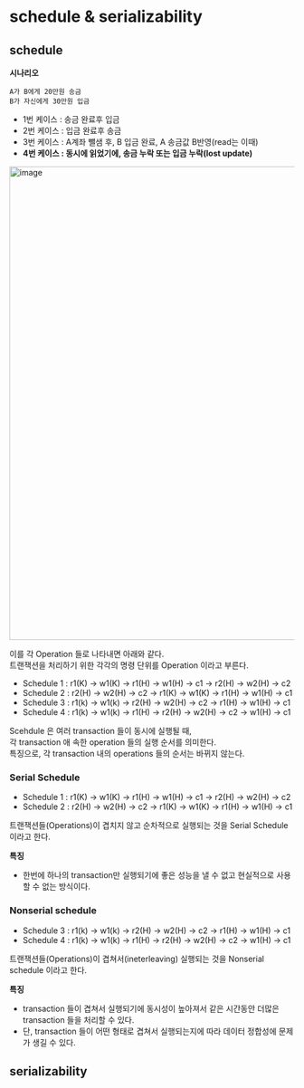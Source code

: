 # schedule & serializability
## schedule

**시나리오**
```
A가 B에게 20만원 송금
B가 자신에게 30만원 입금
```
* 1번 케이스 : 송금 완료후 입금 
* 2번 케이스 : 입금 완료후 송금   
* 3번 케이스 : A계좌 뺄샘 후, B 입금 완료, A 송금값 B반영(read는 이때)
* **4번 케이스 : 동시에 읽었기에, 송금 누락 또는 입금 누락(lost update)**   

<img width="837" alt="image" src="https://user-images.githubusercontent.com/50267433/192544480-59820fa4-bc2a-423c-96bb-bf1d3c6a163c.png">
 
이를 각 Operation 들로 나타내면 아래와 같다.    
트랜잭션을 처리하기 위한 각각의 명령 단위를 Operation 이라고 부른다.    

* Schedule 1 : r1(K) -> w1(K) -> r1(H) -> w1(H) -> c1 -> r2(H) -> w2(H) -> c2
* Schedule 2 : r2(H) -> w2(H) -> c2 -> r1(K) -> w1(K) -> r1(H) -> w1(H) -> c1
* Schedule 3 : r1(k) -> w1(k) -> r2(H) -> w2(H) -> c2 -> r1(H) -> w1(H) -> c1
* Schedule 4 : r1(k) -> w1(k) -> r1(H) -> r2(H) -> w2(H) -> c2 -> w1(H) -> c1

Scehdule 은 여러 transaction 들이 동시에 실행될 때,      
각 transaction 애 속한 operation 들의 실행 순서를 의미한다.         
특징으로, 각 transaction 내의 operations 들의 순서는 바뀌지 않는다.   

### Serial Schedule

* Schedule 1 : r1(K) -> w1(K) -> r1(H) -> w1(H) -> c1 -> r2(H) -> w2(H) -> c2
* Schedule 2 : r2(H) -> w2(H) -> c2 -> r1(K) -> w1(K) -> r1(H) -> w1(H) -> c1

트랜잭션들(Operations)이 겹치지 않고 순차적으로 실행되는 것을 Serial Schedule 이라고 한다.  

**특징**   
* 한번에 하나의 transaction만 실행되기에 좋은 성능을 낼 수 없고 현실적으로 사용할 수 없는 방식이다.  

### Nonserial schedule

* Schedule 3 : r1(k) -> w1(k) -> r2(H) -> w2(H) -> c2 -> r1(H) -> w1(H) -> c1
* Schedule 4 : r1(k) -> w1(k) -> r1(H) -> r2(H) -> w2(H) -> c2 -> w1(H) -> c1

트랜잭션들(Operations)이 겹쳐서(ineterleaving) 실행되는 것을 Nonserial schedule 이라고 한다.   

**특징**   
* transaction 들이 겹쳐서 실행되기에 동시성이 높아져서 같은 시간동안 더많은 transaction 들을 처리할 수 있다.  
* 단, transaction 들이 어떤 형태로 겹쳐서 실행되는지에 따라 데이터 정합성에 문제가 생길 수 있다.  



## serializability
